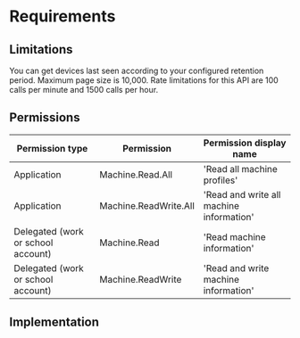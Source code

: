 # Requirements

## Limitations

You can get devices last seen according to your configured retention period.
Maximum page size is 10,000.
Rate limitations for this API are 100 calls per minute and 1500 calls per hour.

## Permissions

| Permission type                    | Permission            | Permission display name                  |
| ---------------------------------- | --------------------- | ---------------------------------------- |
| Application                        | Machine.Read.All      | 'Read all machine profiles'              |
| Application                        | Machine.ReadWrite.All | 'Read and write all machine information' |
| Delegated (work or school account) | Machine.Read          | 'Read machine information'               |
| Delegated (work or school account) | Machine.ReadWrite     | 'Read and write machine information'     |

## Implementation
